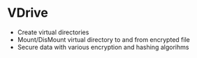 # VDrive

- Create virtual directories
- Mount/DisMount virtual directory to and from encrypted file
- Secure data with various encryption and hashing algorihms